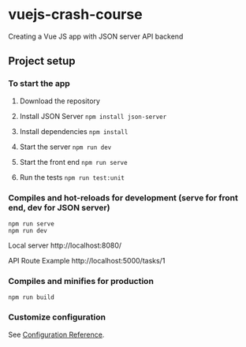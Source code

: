 # vuejs-crash-course
Creating a Vue JS app with JSON server API backend

## Project setup
### To start the app
1. Download the repository

2. Install JSON Server
`npm install json-server`

3. Install dependencies
`npm install`

4. Start the server
`npm run dev`

5. Start the front end
`npm run serve`

6. Run the tests
`npm run test:unit`

### Compiles and hot-reloads for development (serve for front end, dev for JSON server)
```
npm run serve
npm run dev
```
Local server
http://localhost:8080/

API Route Example
http://localhost:5000/tasks/1

### Compiles and minifies for production
```
npm run build
```

### Customize configuration
See [Configuration Reference](https://cli.vuejs.org/config/).

